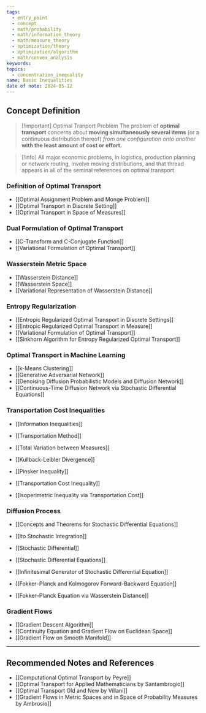 ```yaml
---
tags:
  - entry_point
  - concept
  - math/probability
  - math/information_theory
  - math/measure_theory
  - optimization/theory
  - optimization/algorithm
  - math/convex_analysis
keywords: 
topics:
  - concentration_inequality
name: Basic Inequalities
date of note: 2024-05-12
---
```


## Concept Definition

>[!important] Optimal Tranport Problem
>The problem of **optimal transport** concerns about **moving simultaneously several items** (or a continuous distribution thereof) *from one configuration onto another* **with the least amount of cost or effort.**
>

>[!info]
>All major economic problems, in logistics, production planning or network
routing, involve moving distributions, and that thread appears in all of the seminal references on optimal transport.  


### Definition of Optimal Transport

- [[Optimal Assignment Problem and Monge Problem]]
- [[Optimal Transport in Discrete Setting]]
- [[Optimal Transport in Space of Measures]]

### Dual Formulation of Optimal Transport

- [[C-Transform and C-Conjugate Function]]
- [[Variational Formulation of Optimal Transport]]


### Wasserstein Metric Space

- [[Wasserstein Distance]]
- [[Wasserstein Space]]
- [[Variational Representation of Wasserstein Distance]]


### Entropy Regularization 

- [[Entropic Regularized Optimal Transport in Discrete Settings]]
- [[Entropic Regularized Optimal Transport in Measure]]
- [[Variational Formulation of Optimal Transport]]
- [[Sinkhorn Algorithm for Entropy Regularized Optimal Transport]]


### Optimal Transport in Machine Learning

- [[k-Means Clustering]]
- [[Generative Adversarial Network]]
- [[Denoising Diffusion Probabilistic Models and Diffusion Network]]
- [[Continuous-Time Diffusion Network via Stochastic Differential Equations]]


### Transportation Cost Inequalities

- [[Information Inequalities]]
- [[Transportation Method]]

- [[Total Variation between Measures]]
- [[Kullback-Leibler Divergence]]
- [[Pinsker Inequality]]
- [[Transportation Cost Inequality]]
- [[Isoperimetric Inequality via Transportation Cost]]

### Diffusion Process

- [[Concepts and Theorems for Stochastic Differential Equations]]

- [[Ito Stochastic Integration]]
- [[Stochastic Differential]]
- [[Stochastic Differential Equations]]
- [[Infinitesimal Generator of Stochastic Differential Equation]]
- [[Fokker–Planck and Kolmogorov Forward-Backward Equation]]
- [[Fokker–Planck Equation via Wasserstein Distance]]

### Gradient Flows

- [[Gradient Descent Algorithm]]
- [[Continuity Equation and Gradient Flow on Euclidean Space]]
- [[Gradient Flow on Smooth Manifold]]



-----------
##  Recommended Notes and References

- [[Computational Optimal Transport by Peyre]]
- [[Optimal Transport for Applied Mathematicians by Santambrogio]]
- [[Optimal Transport Old and New by Villani]]
- [[Gradient Flows in Metric Spaces and in Space of Probability Measures by Ambrosio]]
